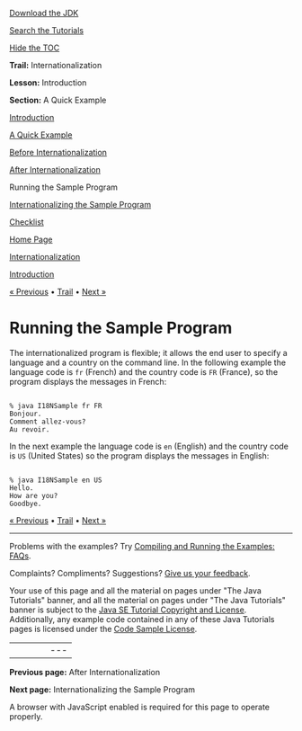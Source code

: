 [Download
the JDK](http://java.sun.com/javase/6/download.jsp)
  
[Search the
Tutorials](../../search.html)
  
[Hide the TOC](javascript:toggleLeft())

**Trail:** Internationalization
  
**Lesson:** Introduction
  
**Section:** A Quick Example

[Introduction](index.html)

[A Quick Example](quick.html)

[Before Internationalization](before.html)

[After Internationalization](after.html)

Running the Sample Program

[Internationalizing the Sample Program](steps.html)

[Checklist](checklist.html)

[Home Page](../../index.html)
>
[Internationalization](../index.html)
>
[Introduction](index.html)

[« Previous](after.html) • [Trail](../TOC.html) • [Next »](steps.html)

# Running the Sample Program

The internationalized program is flexible; it allows the end user to
specify a language and a country on the command line. In the following
example the language code is `fr` (French) and the country
code is `FR` (France), so the program displays the messages
in French:

```

% java I18NSample fr FR
Bonjour.
Comment allez-vous?
Au revoir.

```

In the next example the language code is `en` (English) and
the country code is `US` (United States) so the program
displays the messages in English:

```

% java I18NSample en US
Hello.
How are you?
Goodbye.

```

[« Previous](after.html)
•
[Trail](../TOC.html)
•
[Next »](steps.html)

---

Problems with the examples? Try [Compiling and Running
the Examples: FAQs](../../information/run-examples.html).
  
Complaints? Compliments? Suggestions? [Give
us your feedback](http://download.oracle.com/javase/feedback.html).

Your use of this page and all the material on pages under "The Java Tutorials" banner,
and all the material on pages under "The Java Tutorials" banner is subject to the [Java SE Tutorial Copyright
and License](../../information/license.html).
Additionally, any example code contained in any of these Java
Tutorials pages is licensed under the
[Code
Sample License](http://developers.sun.com/license/berkeley_license.html).

|  |  |  |  |  |
| --- | --- | --- | --- | --- |
| |  |  | | --- | --- | | duke image | Oracle logo | | [About Oracle](http://www.oracle.com/us/corporate/index.html) | [Oracle Technology Network](http://www.oracle.com/technology/index.html) | [Terms of Service](https://www.samplecode.oracle.com/servlets/CompulsoryClickThrough?type=TermsOfService) | Copyright © 1995, 2011 Oracle and/or its affiliates. All rights reserved. |

**Previous page:** After Internationalization
  
**Next page:** Internationalizing the Sample Program




A browser with JavaScript enabled is required for this page to operate properly.